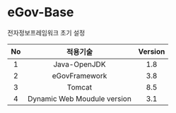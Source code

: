 # eGov-Base
전자정보프레임워크 초기 설정


|<center>No<center>|<center>적용기술<center>|<center>Version<center>|
|:------:|:------:|:------:|
|<center>1<center>|<center>Java-OpenJDK<center> |<center>1.8<center>|  
|<center>2<center>|<center>eGovFramework<center> |<center>3.8<center>|
|<center>3<center>|<center>Tomcat<center> |<center>8.5<center>|
|<center>4<center>|<center>Dynamic Web Moudule version<center> |<center>3.1<center>|

